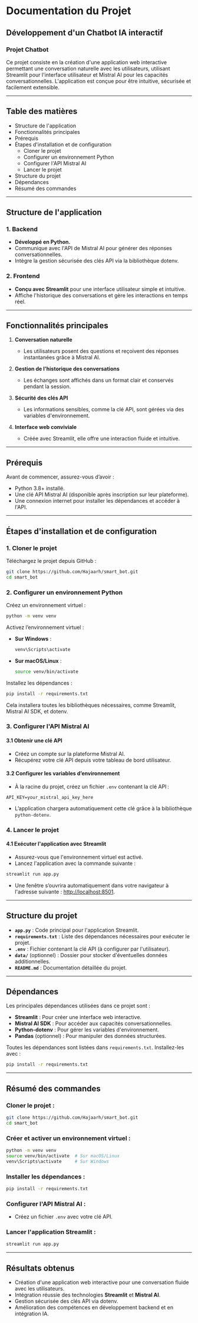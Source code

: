 # Documentation du Projet

## Développement d'un Chatbot IA interactif

### Projet Chatbot

Ce projet consiste en la création d'une application web interactive permettant une conversation naturelle avec les utilisateurs, utilisant Streamlit pour l'interface utilisateur et Mistral AI pour les capacités conversationnelles. L'application est conçue pour être intuitive, sécurisée et facilement extensible.

---

## Table des matières

- Structure de l'application
- Fonctionnalités principales
- Prérequis
- Étapes d'installation et de configuration
  - Cloner le projet
  - Configurer un environnement Python
  - Configurer l'API Mistral AI
  - Lancer le projet
- Structure du projet
- Dépendances
- Résumé des commandes

---

## Structure de l'application

### 1. Backend

- **Développé en Python.**
- Communique avec l'API de Mistral AI pour générer des réponses conversationnelles.
- Intègre la gestion sécurisée des clés API via la bibliothèque dotenv.

### 2. Frontend

- **Conçu avec Streamlit** pour une interface utilisateur simple et intuitive.
- Affiche l'historique des conversations et gère les interactions en temps réel.

---

## Fonctionnalités principales

1. **Conversation naturelle**
   - Les utilisateurs posent des questions et reçoivent des réponses instantanées grâce à Mistral AI.

2. **Gestion de l'historique des conversations**
   - Les échanges sont affichés dans un format clair et conservés pendant la session.

3. **Sécurité des clés API**
   - Les informations sensibles, comme la clé API, sont gérées via des variables d'environnement.

4. **Interface web conviviale**
   - Créée avec Streamlit, elle offre une interaction fluide et intuitive.

---

## Prérequis

Avant de commencer, assurez-vous d’avoir :

- Python 3.8+ installé.
- Une clé API Mistral AI (disponible après inscription sur leur plateforme).
- Une connexion internet pour installer les dépendances et accéder à l'API.

---

## Étapes d'installation et de configuration

### 1. Cloner le projet

Téléchargez le projet depuis GitHub :

```bash
git clone https://github.com/Hajaarh/smart_bot.git
cd smart_bot
```

### 2. Configurer un environnement Python

Créez un environnement virtuel :

```bash
python -m venv venv
```

Activez l’environnement virtuel :

- **Sur Windows** :
  ```bash
  venv\Scripts\activate
  ```

- **Sur macOS/Linux** :
  ```bash
  source venv/bin/activate
  ```

Installez les dépendances :

```bash
pip install -r requirements.txt
```

Cela installera toutes les bibliothèques nécessaires, comme Streamlit, Mistral AI SDK, et dotenv.

### 3. Configurer l'API Mistral AI

#### 3.1 Obtenir une clé API

- Créez un compte sur la plateforme Mistral AI.
- Récupérez votre clé API depuis votre tableau de bord utilisateur.

#### 3.2 Configurer les variables d’environnement

- À la racine du projet, créez un fichier `.env` contenant la clé API :

```plaintext
API_KEY=your_mistral_api_key_here
```

- L’application chargera automatiquement cette clé grâce à la bibliothèque `python-dotenv`.

### 4. Lancer le projet

#### 4.1 Exécuter l'application avec Streamlit

- Assurez-vous que l'environnement virtuel est activé.
- Lancez l'application avec la commande suivante :

```bash
streamlit run app.py
```

- Une fenêtre s’ouvrira automatiquement dans votre navigateur à l'adresse suivante :
  [http://localhost:8501](http://localhost:8501).

---

## Structure du projet

- **`app.py`** : Code principal pour l'application Streamlit.
- **`requirements.txt`** : Liste des dépendances nécessaires pour exécuter le projet.
- **`.env`** : Fichier contenant la clé API (à configurer par l'utilisateur).
- **`data/`** (optionnel) : Dossier pour stocker d'éventuelles données additionnelles.
- **`README.md`** : Documentation détaillée du projet.

---

## Dépendances

Les principales dépendances utilisées dans ce projet sont :

- **Streamlit** : Pour créer une interface web interactive.
- **Mistral AI SDK** : Pour accéder aux capacités conversationnelles.
- **Python-dotenv** : Pour gérer les variables d'environnement.
- **Pandas** (optionnel) : Pour manipuler des données structurées.

Toutes les dépendances sont listées dans `requirements.txt`. Installez-les avec :

```bash
pip install -r requirements.txt
```

---

## Résumé des commandes

### Cloner le projet :

```bash
git clone https://github.com/Hajaarh/smart_bot.git
cd smart_bot
```

### Créer et activer un environnement virtuel :

```bash
python -m venv venv
source venv/bin/activate  # Sur macOS/Linux
venv\Scripts\activate     # Sur Windows
```

### Installer les dépendances :

```bash
pip install -r requirements.txt
```

### Configurer l'API Mistral AI :

- Créez un fichier `.env` avec votre clé API.

### Lancer l'application Streamlit :

```bash
streamlit run app.py
```

---

## Résultats obtenus

- Création d'une application web interactive pour une conversation fluide avec les utilisateurs.
- Intégration réussie des technologies **Streamlit** et **Mistral AI**.
- Gestion sécurisée des clés API via dotenv.
- Amélioration des compétences en développement backend et en intégration IA.
